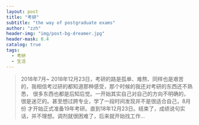 ```yaml
---
layout: post
title: "考研"
subtitle: "the way of postgraduate exams"
author: "zzh"
header-img: "img/post-bg-dreamer.jpg"
header-mask: 0.4
catalog: true
tags:
  - 考研
  - 生活
---
```


> 2018年7月~ 2018年12月23日，考研的路是孤单、难熬、同样也是艰苦的，我相信考过研的都知道那种感受，那个时候的我还对考研的东西还不熟悉，
很多东西也都是后知后觉。一开始其实自己对自己的方向不明确的，很是迷茫的。甚至想过跨专业，学了一段时间发现并不是很适合自己，8月份
才开始正式准备19年考研。直到18年12月23日。结束了，成绩说句实话，并不理想。调剂就很困难了，后来就开始找工作...

